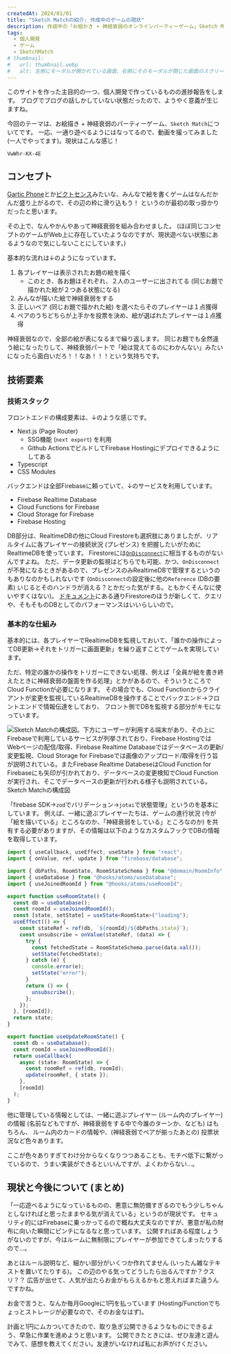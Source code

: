 ```yaml
---
createdAt: 2024/01/01
title: "Sketch Matchの紹介: 作成中のゲームの現状"
description: 作成中の「お絵かき + 神経衰弱のオンラインパーティーゲーム」Sketch Matchを紹介します。
tags: 
  - 個人開発
  - ゲーム
  - SketchMatch
# thumbnail:
#   url: thumbnail.webp
#   alt: 左側にモーダルが開かれている画面、右側にそのモーダルが閉じた画面のスクリーンショットが配置されていて、左側の画面にはAndroidの「戻る」ジェスチャーの実行中であることを示す「＜」マークがある。「＜」マークは丸で囲んで強調されており、そこから右の画面への矢印があり、モーダルを閉じる動作が表されている。
---
```


このサイトを作った主目的の一つ、個人開発で作っているものの進捗報告をします。
ブログでブログの話しかしていない状態だったので、ようやく意義が生じますね。

今回のテーマは、お絵描き + 神経衰弱のパーティーゲーム、`Sketch Match`についてです。
一応、一通り遊べるようにはなってるので、動画を撮ってみました (一人でやってます)。現状はこんな感じ！

```youtube
VwWhr-KX-4E
```

## コンセプト

[Gartic Phone](https://garticphone.com/)とか[ピクトセンス](https://pictsense.com)みたいな、みんなで絵を書くゲームはなんだかんだ盛り上がるので、その辺の枠に滑り込もう！
というのが最初の取っ掛かりだったと思います。

その上で、なんやかんやあって神経衰弱を組み合わせました。
(ほぼ同じコンセプトのゲームがWeb上に存在していたようなのですが、現状遊べない状態にあるようなので気にしないことにしています。)

基本的な流れは↓のようになっています。

1. 各プレイヤーは表示されたお題の絵を描く
    * このとき、各お題はそれぞれ、２人のユーザーに出されてる (同じお題で描かれた絵が２つある状態になる)
2. みんなが描いた絵で神経衰弱をする
3. 正しいペア (同じお題で描かれた絵) を選べたらそのプレイヤーは１点獲得
4. ペアのうちどちらが上手かを投票を決め、絵が選ばれたプレイヤーは１点獲得

神経衰弱なので、全部の絵が表になるまで繰り返します。
同じお題でも全然違う絵になったりして、神経衰弱パートで「絵は覚えてるのにわかんない」みたいになったら面白いだろ！！なあ！！！という気持ちです。

## 技術要素

### 技術スタック

フロントエンドの構成要素は、↓のような感じです。

* Next.js (Page Router)
  * SSG機能 (`next export`) を利用
  * Github ActionsでビルドしてFirebase Hostingにデプロイできるようにしてある
* Typescript
* CSS Modules

バックエンドは全部Firebaseに頼っていて、↓のサービスを利用しています。

* Firebase Realtime Database
* Cloud Functions for Firebase
* Cloud Storage for Firebase
* Firebase Hosting

DB部分は、RealtimeDBの他にCloud Firestoreも選択肢にありましたが、リアルタイムに各プレイヤーの接続状況 (プレゼンス) を把握したいがためにRealtimeDBを使っています。
Firestoreには[`OnDisconnect`](https://firebase.google.com/docs/reference/js/v8/firebase.database.OnDisconnect)に相当するものがないんですよね。
ただ、データ更新の監視はどちらでも可能、かつ、`OnDisconnect`が不発になるときがあるので、プレゼンスのみRealtimeDBで管理するというのもありなのかもしれないです (`OnDisconnect`の設定後に他の`Reference` (DBの要素) いじるとそのハンドラが消える？とかだった気がする。ともかくそんなに使いやすくはない)。
[ドキュメント](https://firebase.google.com/docs/database/rtdb-vs-firestore?hl=ja)にある通りFirestoreのほうが新しくて、クエリや、そもそものDBとしてのパフォーマンスはいいらしいので。

### 基本的な仕組み

基本的には、各プレイヤーでRealtimeDBを監視しておいて、「誰かの操作によってDB更新→それをトリガーに画面更新」を繰り返すことでゲームを実現しています。

ただ、特定の誰かの操作をトリガーにできない処理、例えば「全員が絵を書き終えたときに神経衰弱の盤面を作る処理」とかがあるので、そういうところでCloud Functionが必要になります。
その場合でも、Cloud Functionからクライアントが変更を監視しているRealtimeDBを操作することでバックエンド→フロントエンドで情報伝達をしており、
フロント側でDBを監視する部分がキモになっています。

![Sketch Matchの構成図。下方にユーザーが利用する端末があり、その上にFirebaseで利用しているサービスが列挙されており、Firebase HostingではWebページの配信/取得、Firebase Realtime Databaseではデータベースの更新/変更監視、Cloud Storage for Firebaseでは画像のアップロード/取得を行う旨が説明されている。またFirebase Realtime DatabeseはCloud Function for Firebaseにも矢印が引かれており、データベースの変更検知でCloud Functionが実行され、そこでデータベースの更新が行われる様子も説明されている。](structure.png)
Sketch Matchの構成図

「firebase SDK→`zod`でバリデーション→`jotai`で状態管理」というのを基本にしています。
例えば、一緒に遊ぶプレイヤーたちは、ゲームの進行状況 (今が「絵を描いている」ところなのか、「神経衰弱をしている」ところなのか) を共有する必要がありますが、その情報は以下のようなカスタムフックでDBの情報を取得しています。

```typescript
import { useCallback, useEffect, useState } from "react";
import { onValue, ref, update } from "firebase/database";

import { dbPaths, RoomState, RoomStateSchema } from "@domain/RoomInfo";
import { useDatabase } from "@hooks/atoms/useDatabase";
import { useJoinedRoomId } from "@hooks/atoms/useRoomId";

export function useRoomState() {
  const db = useDatabase();
  const roomId = useJoinedRoomId();
  const [state, setState] = useState<RoomState>("loading");
  useEffect(() => {
    const stateRef = ref(db, `${roomId}/${dbPaths.state}`);
    const unsubscribe = onValue(stateRef, (data) => {
      try {
        const fetchedState = RoomStateSchema.parse(data.val());
        setState(fetchedState);
      } catch (e) {
        console.error(e);
        setState("error");
      }
      return () => {
        unsubscribe();
      };
    });
  }, [roomId]);
  return state;
}

export function useUpdateRoomState() {
  const db = useDatabase();
  const roomId = useJoinedRoomId();
  return useCallback(
    async (state: RoomState) => {
      const roomRef = ref(db, roomId);
      update(roomRef, { state });
    },
    [roomId]
  );
}
```

他に管理している情報としては、一緒に遊ぶプレイヤー (ルーム内のプレイヤー) の情報 (名前などもですが、神経衰弱をする中で今誰のターンか、なども) はもちろん、
ルーム内のカードの情報や、(神経衰弱でペアが揃ったあとの) 投票状況など色々あります。

ここが色々ありすぎてわけ分からなくなりつつあることも、モチベ低下に繋がっているので、うまい実装ができるといいんですが、よくわからない…。

## 現状と今後について (まとめ)

「一応遊べるようになっているものの、悪意に無防備すぎるのでもう少しちゃんとしなければと思ったままやる気が消えている」というのが現状です。
セキュリティ的にはFirebaseに乗っかってるので概ね大丈夫なのですが、悪意が私の財布に向いた瞬間にピンチになるなと思っています。
公開すればある程度しょうがないのですが、今はルームに無制限にプレイヤーが参加できてしまったりするので…。

あとはルール説明など、細かい部分がいくつか作れてません (いったん雑なテキストを置いてたりする)。
この辺のやる気ってどうしたら出るんですか？クスリ？？
広告が出せて、人気が出たらお金がもらえるかもと思えればまた違うんですかね。

お金で言うと、なんか毎月Googleに1円を払っています (Hosting/Functionでちょっとストレージが必要なので、そのお金なはず)。

計画と1円にムカついてきたので、取り急ぎ公開できるようなものにできるよう、早急に作業を進めようと思います。
公開できたときには、ぜひ友達と遊んでみて、感想を教えてください。友達がいなければ私にお声がけください。
